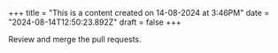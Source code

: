 +++
title = "This is a content created on 14-08-2024 at 3:46PM"
date = "2024-08-14T12:50:23.892Z"
draft = false
+++

  Review and merge the pull requests.
        